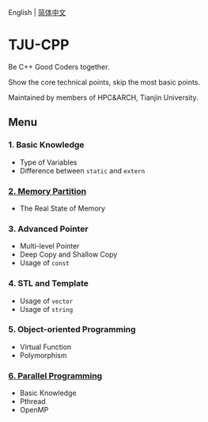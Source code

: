 English | [简体中文](./README_CN.md)

# TJU-CPP

Be C++ Good Coders together.

Show the core technical points, skip the most basic points.

Maintained by members of HPC&amp;ARCH, Tianjin University.

## Menu

### 1. Basic Knowledge

- Type of Variables
- Difference between `static` and `extern`

### [2. Memory Partition](./Memory_Partition/README.md)

- The Real State of Memory

### 3. Advanced Pointer

- Multi-level Pointer
- Deep Copy and Shallow Copy
- Usage of `const`

### 4. STL and Template

- Usage of `vector`
- Usage of `string`

### 5. Object-oriented Programming

- Virtual Function
- Polymorphism

### [6. Parallel Programming](./Parallel_Computing/README.md)

- Basic Knowledge
- Pthread
- OpenMP
